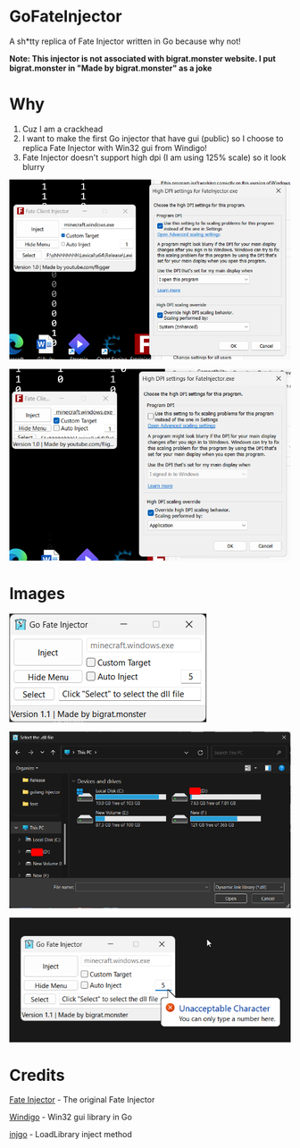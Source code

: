 # GoFateInjector

A sh*tty replica of Fate Injector written in Go because why not!

**Note: This injector is not associated with bigrat.monster website. I put bigrat.monster in "Made by bigrat.monster" as a joke**

# Why

1. Cuz I am a crackhead
2. I want to make the first Go injector that have gui (public) so I choose to replica Fate Injector with Win32 gui from Windigo!
3. Fate Injector doesn't support high dpi (I am using 125% scale) so it look blurry
   
![blurry](https://raw.githubusercontent.com/truyvietnam/GoFateInjector/main/image/fate%20injector%20125scale%20blur.png)

![notscaled](https://github.com/truyvietnam/GoFateInjector/blob/main/image/fate%20injector%20125scale%20problem.png?raw=true)

# Images

![default](https://github.com/truyvietnam/GoFateInjector/blob/main/image/GoFateInjector_default.png?raw=true)

![selectDll](https://github.com/truyvietnam/GoFateInjector/blob/main/image/GoFateInjector_selectdll.png?raw=true)

![delayBox](https://github.com/truyvietnam/GoFateInjector/blob/main/image/NumberOnly.png?raw=true)

# Credits
[Fate Injector](https://github.com/fligger/FateInjector) - The original Fate Injector

[Windigo](https://github.com/rodrigocfd/windigo) - Win32 gui library in Go

[injgo](https://github.com/jiusanzhou/injgo) - LoadLibrary inject method

